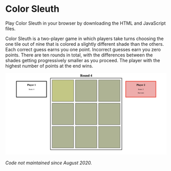 # Color Sleuth
Play Color Sleuth in your browser by downloading the HTML and JavaScript files.

Color Sleuth is a two-player game in which players take turns choosing the one tile out of nine that is colored a slightly different shade than the others.
Each correct guess earns you one point. Incorrect guesses earn you zero points. There are ten rounds in total, with the differences between the shades
getting progressively smaller as you proceed. The player with the highest number of points at the end wins.

![Screenshot of Color Sleuth game in progress](https://github.com/IWShi/color-sleuth/blob/bc4d5fdc1148439bfd6364e2749e6b4fc3cb9e7d/colorsleuthscreenshot.png)

*Code not maintained since August 2020.*
